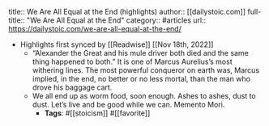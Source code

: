 title:: We Are All Equal at the End (highlights)
author:: [[dailystoic.com]]
full-title:: "We Are All Equal at the End"
category:: #articles
url:: https://dailystoic.com/we-are-all-equal-at-the-end/

- Highlights first synced by [[Readwise]] [[Nov 18th, 2022]]
	- “Alexander the Great and his mule driver both died and the same thing happened to both.” It is one of Marcus Aurelius’s most withering lines. The most powerful conqueror on earth was, Marcus implied, in the end, no better or no less mortal, than the man who drove his baggage cart.
	- We all end up as worm food, soon enough. Ashes to ashes, dust to dust. Let’s live and be good while we can. Memento Mori.
		- **Tags**: #[[stoicism]] #[[favorite]]